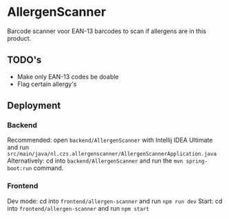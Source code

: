 # AllergenScanner
Barcode scanner voor EAN-13 barcodes to scan if allergens are in this product.

## TODO's

- Make only EAN-13 codes be doable
- Flag certain allergy's

## Deployment

### Backend

Recommended: open ```backend/AllergenScanner``` with Intellij IDEA Ultimate and run ```src/main/java/nl.czs.allergenscanner/AllergenScannerApplication.java```
Alternatively: cd into ```backend/AllergenScanner``` and run the ```mvn spring-boot:run``` command.

### Frontend

Dev mode: cd into ```frontend/allergen-scanner``` and run ```npm run dev```
Start: cd into ```frontend/allergen-scanner``` and run ```npm start```